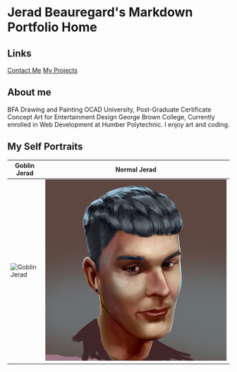 # Jerad Beauregard's Markdown Portfolio Home

## Links

[Contact Me](./contact.md)
[My Projects](./projects.md)



## About me

BFA Drawing and Painting OCAD University, Post-Graduate Certificate Concept Art for Entertainment Design George Brown College, Currently enrolled in Web Development at Humber Polytechnic. I enjoy art and coding.

## My Self Portraits

| Goblin Jerad | Normal Jerad |
---------------------------------------|---------------------------------
 | ![Goblin Jerad](./images/goblin.png) | ![Jerad](./images/jerad.jpg) |
